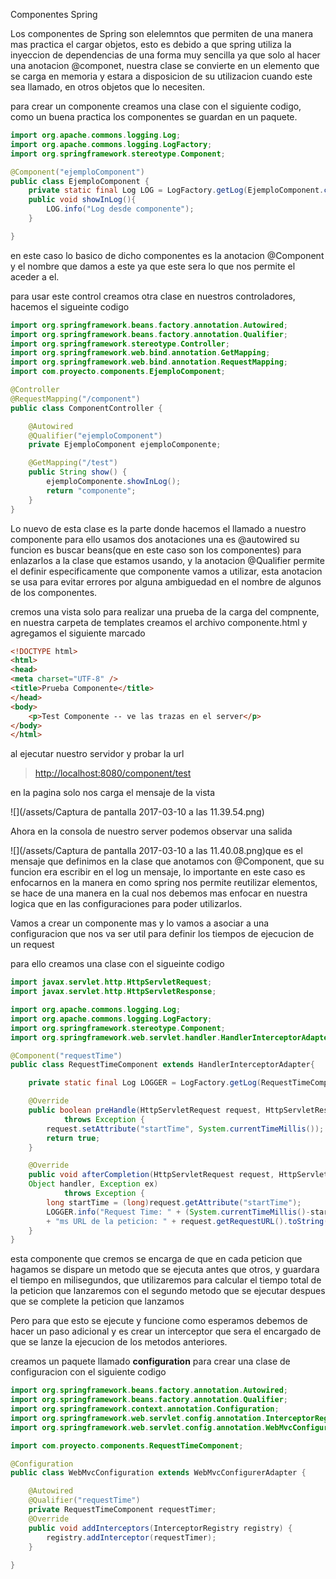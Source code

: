Componentes Spring

Los componentes de Spring son elelemntos que permiten de una manera mas practica el cargar objetos, esto es debido a que spring utiliza la inyeccion de dependencias de una forma muy sencilla ya que solo al hacer una anotacion @componet, nuestra clase se convierte en un elemento que se carga en memoria y estara a disposicion de su utilizacion cuando este sea llamado, en otros objetos que lo necesiten.

para crear un componente creamos una clase con el siguiente codigo, como un buena practica los componentes se guardan en un paquete.

```java
import org.apache.commons.logging.Log;
import org.apache.commons.logging.LogFactory;
import org.springframework.stereotype.Component;

@Component("ejemploComponent")
public class EjemploComponent {
    private static final Log LOG = LogFactory.getLog(EjemploComponent.class); 
    public void showInLog(){
        LOG.info("Log desde componente");
    }

}
```

en este caso lo basico de dicho componentes es la anotacion @Component y el nombre que damos a este ya que este sera lo que nos permite el aceder a el.

para usar este control creamos otra clase en nuestros controladores, hacemos el sigueinte codigo

```java
import org.springframework.beans.factory.annotation.Autowired;
import org.springframework.beans.factory.annotation.Qualifier;
import org.springframework.stereotype.Controller;
import org.springframework.web.bind.annotation.GetMapping;
import org.springframework.web.bind.annotation.RequestMapping;
import com.proyecto.components.EjemploComponent;

@Controller
@RequestMapping("/component")
public class ComponentController {

    @Autowired
    @Qualifier("ejemploComponent")
    private EjemploComponent ejemploComponente;

    @GetMapping("/test")
    public String show() {
        ejemploComponente.showInLog();
        return "componente";
    }
}
```

Lo nuevo de esta clase es la parte donde hacemos el llamado a nuestro componente para ello usamos dos anotaciones una es @autowired su funcion es buscar beans\(que en este caso son los componentes\) para enlazarlos a la clase que estamos usando, y la anotacion @Qualifier permite el definir especificamente que componente vamos a utilizar, esta anotacion se usa para evitar errores por alguna ambiguedad en el nombre  de algunos de los componentes.

cremos una vista solo para realizar una prueba de la carga del compnente, en nuestra carpeta de templates creamos el archivo componente.html y agregamos el siguiente marcado

```html
<!DOCTYPE html>
<html>
<head>
<meta charset="UTF-8" />
<title>Prueba Componente</title>
</head>
<body>
    <p>Test Componente -- ve las trazas en el server</p>
</body>
</html>
```

al ejecutar nuestro servidor y probar la url

> [http://localhost:8080/component/test](http://localhost:8080/component/test)

en la pagina solo nos carga el mensaje de la vista

![](/assets/Captura de pantalla 2017-03-10 a las 11.39.54.png)

Ahora en la consola de nuestro server podemos observar una salida

![](/assets/Captura de pantalla 2017-03-10 a las 11.40.08.png)que es el mensaje que definimos en la clase que anotamos con @Component, que su funcion era escribir en el log un mensaje, lo importante en este caso es enfocarnos en la manera en como spring nos permite reutilizar elementos, se hace de una manera en la cual nos debemos mas enfocar en nuestra logica que en las configuraciones para poder utilizarlos.

Vamos a crear un componente mas y lo vamos a asociar a una configuracion que nos va ser util para definir los tiempos de ejecucion de un request

para ello creamos una clase con el sigueinte codigo

```java
import javax.servlet.http.HttpServletRequest;
import javax.servlet.http.HttpServletResponse;

import org.apache.commons.logging.Log;
import org.apache.commons.logging.LogFactory;
import org.springframework.stereotype.Component;
import org.springframework.web.servlet.handler.HandlerInterceptorAdapter;

@Component("requestTime")
public class RequestTimeComponent extends HandlerInterceptorAdapter{

    private static final Log LOGGER = LogFactory.getLog(RequestTimeComponent.class);

    @Override
    public boolean preHandle(HttpServletRequest request, HttpServletResponse response, Object handler)
            throws Exception {
        request.setAttribute("startTime", System.currentTimeMillis());
        return true;
    }

    @Override    
    public void afterCompletion(HttpServletRequest request, HttpServletResponse response, 
    Object handler, Exception ex)
            throws Exception {
        long startTime = (long)request.getAttribute("startTime");
        LOGGER.info("Request Time: " + (System.currentTimeMillis()-startTime) 
        + "ms URL de la peticion: " + request.getRequestURL().toString());
    }
}
```

esta componente que cremos se encarga de que en cada peticion que hagamos se dispare un metodo que se ejecuta antes que otros, y guardara el tiempo en milisegundos, que utilizaremos para calcular el tiempo total de la peticion que lanzaremos con el segundo metodo que se ejecutar despues que se complete la peticion que lanzamos

Pero para que esto se ejecute y funcione como esperamos debemos de hacer un paso adicional y es crear un interceptor que sera el encargado de que se lanze la ejecucion de los metodos anteriores.

creamos un paquete llamado **configuration** para crear una clase de configuracion con el siguiente codigo

```java
import org.springframework.beans.factory.annotation.Autowired;
import org.springframework.beans.factory.annotation.Qualifier;
import org.springframework.context.annotation.Configuration;
import org.springframework.web.servlet.config.annotation.InterceptorRegistry;
import org.springframework.web.servlet.config.annotation.WebMvcConfigurerAdapter;

import com.proyecto.components.RequestTimeComponent;

@Configuration
public class WebMvcConfiguration extends WebMvcConfigurerAdapter {

	@Autowired
	@Qualifier("requestTime")
	private RequestTimeComponent requestTimer;
	@Override
	public void addInterceptors(InterceptorRegistry registry) {
		registry.addInterceptor(requestTimer);
	}
	
}
```



